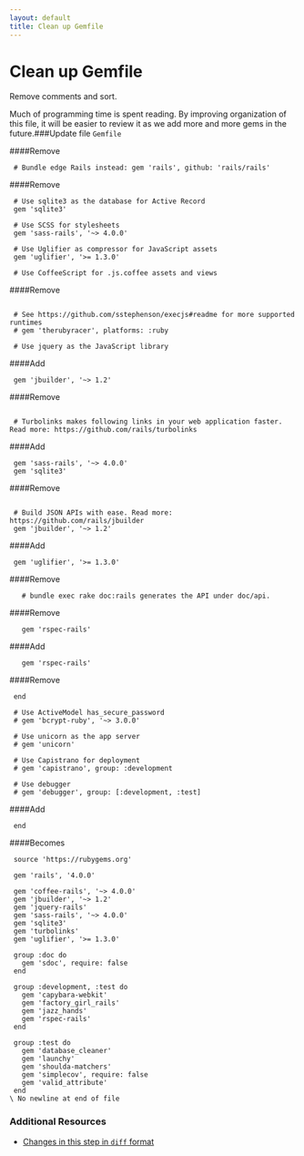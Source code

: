 ```yaml
---
layout: default
title: Clean up Gemfile
---
```


<h1 id="main">Clean up Gemfile</h1>


Remove comments and sort.

Much of programming time is spent reading.  By improving organization of this file, it will be easier to review it as we add more and more gems in the future.###Update file `Gemfile`

####Remove
```
 # Bundle edge Rails instead: gem 'rails', github: 'rails/rails'
```


####Remove
```
 # Use sqlite3 as the database for Active Record
 gem 'sqlite3'
 
 # Use SCSS for stylesheets
 gem 'sass-rails', '~> 4.0.0'
 
 # Use Uglifier as compressor for JavaScript assets
 gem 'uglifier', '>= 1.3.0'
 
 # Use CoffeeScript for .js.coffee assets and views
```


####Remove
```
 
 # See https://github.com/sstephenson/execjs#readme for more supported runtimes
 # gem 'therubyracer', platforms: :ruby
 
 # Use jquery as the JavaScript library
```


####Add
```
 gem 'jbuilder', '~> 1.2'
```


####Remove
```
 
 # Turbolinks makes following links in your web application faster. Read more: https://github.com/rails/turbolinks
```


####Add
```
 gem 'sass-rails', '~> 4.0.0'
 gem 'sqlite3'
```


####Remove
```
 
 # Build JSON APIs with ease. Read more: https://github.com/rails/jbuilder
 gem 'jbuilder', '~> 1.2'
```


####Add
```
 gem 'uglifier', '>= 1.3.0'
```


####Remove
```
   # bundle exec rake doc:rails generates the API under doc/api.
```


####Remove
```
   gem 'rspec-rails'
```


####Add
```
   gem 'rspec-rails'
```


####Remove
```
 end
 
 # Use ActiveModel has_secure_password
 # gem 'bcrypt-ruby', '~> 3.0.0'
 
 # Use unicorn as the app server
 # gem 'unicorn'
 
 # Use Capistrano for deployment
 # gem 'capistrano', group: :development
 
 # Use debugger
 # gem 'debugger', group: [:development, :test]
```


####Add
```
 end
```


####Becomes
```
 source 'https://rubygems.org'
 
 gem 'rails', '4.0.0'
 
 gem 'coffee-rails', '~> 4.0.0'
 gem 'jbuilder', '~> 1.2'
 gem 'jquery-rails'
 gem 'sass-rails', '~> 4.0.0'
 gem 'sqlite3'
 gem 'turbolinks'
 gem 'uglifier', '>= 1.3.0'
 
 group :doc do
   gem 'sdoc', require: false
 end
 
 group :development, :test do
   gem 'capybara-webkit'
   gem 'factory_girl_rails'
   gem 'jazz_hands'
   gem 'rspec-rails'
 end
 
 group :test do
   gem 'database_cleaner'
   gem 'launchy'
   gem 'shoulda-matchers'
   gem 'simplecov', require: false
   gem 'valid_attribute'
 end
\ No newline at end of file

```



### Additional Resources

* [Changes in this step in `diff` format](https://github.com/software-academy/devise_bdd/commit/71ff09186a6c92b04481ec50ba34eaba4148c43f)

